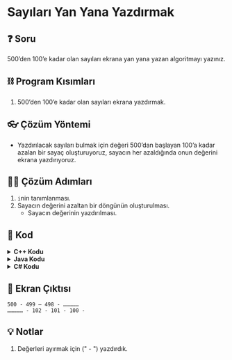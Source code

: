 # Sayıları Yan Yana Yazdırmak

## ❓ Soru
500’den 100’e kadar olan sayıları ekrana yan yana yazan algoritmayı yazınız.

## ⛓ Program Kısımları
1. 500’den 100’e kadar olan sayıları ekrana yazdırmak.

## 👓 Çözüm Yöntemi 
- Yazdırılacak sayıları bulmak için değeri 500’dan başlayan 100’a kadar azalan bir sayaç oluşturuyoruz, sayacın her azaldığında onun değerini ekrana yazdırıyoruz.
  
## 👩‍🔧 Çözüm Adımları
1. `i`nin tanımlanması.
2. Sayacın değerini azaltan bir döngünün oluşturulması.
   * Sayacın değerinin yazdırılması.

## 🤖 Kod

[//]: ------------------------------------------------------------------------------
<!-- ----------------------------- C++ Kodu ----------------------------------- -->
[//]: ------------------------------------------------------------------------------

<details>
<summary><b>C++ Kodu</b></summary>

```c++
#include <iostream>
#include <string>

using namespace std;
int main()
{
    // “i”nin tanımlanması.
    int i; 
    // Sayacın değerini azaltan bir döngünün oluşturulması.
    for (i = 500; i >= 100; i--) 
    // Sayacın değerinin yazdırılması.
        cout << i << " - "; 
    return 0;
}

```
</details>

[//]: ------------------------------------------------------------------------------
<!-- ----------------------------- Java Kodu ----------------------------------- -->
[//]: ------------------------------------------------------------------------------

<details>
<summary><b>Java Kodu</b></summary>

```java
public class SayilariYazdirmak {
 public static void main(String arg[]) {
  int i; // 1. Adım
  for (i = 500; i >= 100; i--) // 2. Adım
   System.out.print(i + " - "); // 2. adım (*), I. Nota bak
 }
}
```
</details>

[//]: ------------------------------------------------------------------------------
<!-- ----------------------------- C# Kodu ----------------------------------- -->
[//]: ------------------------------------------------------------------------------

<details>
<summary><b>C# Kodu</b></summary>

```cs
using System;
using System.Collections.Generic;
using System.Linq;
using System.Text;
using System.Threading.Tasks;

namespace SayilariYazdirmak
{
    class Program
    {
        static void Main(string[] args)
        {
            int i;
            for (i = 500; i >= 100; i--)
                Console.Write(i + " - ");
            Console.ReadLine();
        }
    }
}

```
</details>


## 🎉 Ekran Çıktısı

```
500 - 499 – 498 - …………… 
…………… - 102 - 101 - 100 -
```

## 💡 Notlar 
1. Değerleri ayırmak için (" - ") yazdırdık.
